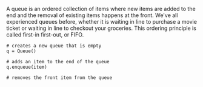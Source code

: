 A queue is an ordered collection of items where new items are added to the end and the removal of existing items happens at the front.  We've all experienced queues before, whether it is waiting in line to purchase a movie ticket or waiting in line to checkout your groceries.  This ordering principle is called first-in first-out, or FIFO.

```
# creates a new queue that is empty
q = Queue() 

# adds an item to the end of the queue
q.enqueue(item)

# removes the front item from the queue


```

